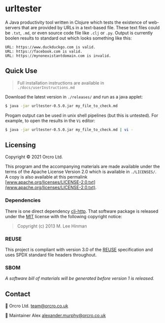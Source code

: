 <!-- SPDX-FileCopyrightText: 2021 Orcro Ltd. team@orcro.co.uk -->
<!-- -->
<!-- SPDX-License-Identifier: Apache-2.0 -->

# urltester

A Java productivity tool written in Clojure which tests the existence of web-servers that are provided by URLs in a text-based file. These text files could be `.txt`, `.md`, or even source code file like `.clj` or `.py`. Output is currently boolen results to standard out which looks something like this:

```
URL: https://www.duckduckgo.com is valid.
URL: https://facebook.com is valid.
URL: https://mynonexistantdomain.com is invalid.
```

## Quick Use

> Full installation instructions are available in `./docs/userInstructions.md`

Download the latest version in `./releases/` and run as a java applet:

```bash
$ java -jar urltester-0.5.0.jar my_file_to_check.md
```

Progam output can be used in unix shell pipelines (but this is untested). For example, to open the results in the `Vi` editor:

```bash
$ java -jar urltester-0.5.0.jar my_file_to_check.md | vi -
```

## Licensing

Copyright © 2021 Orcro Ltd.

This program and the accompanying materials are made available under the terms of the Apache License Version 2.0 which is available in `./LICENSES/`. A copy is also available at this permalink [www.apache.org/licenses/LICENSE-2.0.txt](www.apache.org/licenses/LICENSE-2.0.txt).

### Dependencies

There is one direct dependency [clj-http](https://github.com/dakrone/clj-http). That software package is released under the [MIT](https://mit-license.org) license with the following copyright notice:

> Copyright (c) 2013 M. Lee Hinman

### REUSE

This project is compliant with version 3.0 of the [REUSE](https://reuse.software) specification and uses SPDX standard file headers throughout.

### SBOM

_A software bill of materials will be generated before version 1 is released._

## Contact

:house_with_garden: Orcro Ltd. team@orcro.co.uk

:hammer: Maintainer Alex alexander.murphy@orcro.co.uk
